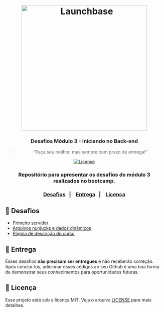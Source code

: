 <h1 align="center">
    <img alt="Launchbase" src="https://storage.googleapis.com/golden-wind/bootcamp-launchbase/logo.png" width="400px" />
</h1>

<h3 align="center">
  Desafios Módulo 3 - Iniciando no Back-end
</h3>

<blockquote align="center">“Faça seu melhor, mas sempre com prazo de entrega!”</blockquote>

<p align="center">

  <a href="https://github.com/rocketseat-education/bootcamp-launchbase-desafios-02/blob/master/LICENSE" >
    <img alt="License" src="https://img.shields.io/badge/license-MIT-%23F8952D">
  </a>
  
</p>

<h3 align="center">Repositório para apresentar os desafios do módulo 3 realizados no bootcamp.<h3>

<p align="center">
  <a href="#rocket-desafios">Desafios</a>&nbsp;&nbsp;&nbsp;|&nbsp;&nbsp;&nbsp;
  <a href="#calendar-entrega">Entrega</a>&nbsp;&nbsp;&nbsp;|&nbsp;&nbsp;&nbsp; 
  <a href="#memo-licença">Licença</a>
</p>

## :rocket: Desafios

- [Primeiro servidor](https://github.com/Rocketseat/bootcamp-launchbase-desafios-03/blob/master/desafios/03-1-primeiro-servidor.md)
- [Arquivos nunjucks e dados dinâmicos](https://github.com/Rocketseat/bootcamp-launchbase-desafios-03/blob/master/desafios/03-2-nunjucks-e-dados-dinamicos.md)
- [Página de descrição do curso](https://github.com/Rocketseat/bootcamp-launchbase-desafios-03/blob/master/desafios/03-3-pagina-descricao-curso.md)

## :calendar: Entrega

Esses desafios **não precisam ser entregues** e não receberão correção. Após concluí-los, adicionar esses códigos ao seu Github é uma boa forma de demonstrar seus conhecimentos para oportunidades futuras.

## :memo: Licença

Esse projeto está sob a licença MIT. Veja o arquivo [LICENSE]([/LICENSE](https://github.com/rocketseat-education/bootcamp-launchbase-desafios-02/blob/master/LICENSE)) para mais detalhes.
